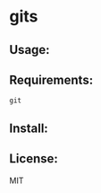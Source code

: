 gits
====

Usage:
------

Requirements:
-------------
`git`

Install:
--------

License:
--------
MIT
